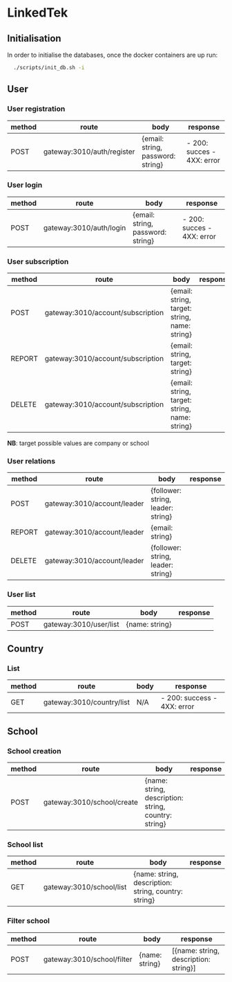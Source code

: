 # LinkedTek

## Initialisation

In order to initialise the databases, once the docker containers are up run:

``` bash
  ./scripts/init_db.sh -i
```

## User

### User registration

| method | route | body | response |
| --- | --- | --- | --- |
| POST | gateway:3010/auth/register | {email: string, password: string}|   - 200: succes - 4XX: error |

### User login

| method | route | body | response |
| --- | --- | --- | --- |
|POST| gateway:3010/auth/login | {email: string, password: string} | - 200: succes - 4XX: error |

### User subscription

| method | route | body | response |
| --- | --- | --- | --- |
| POST | gateway:3010/account/subscription | {email: string, target: string, name: string} | |
| REPORT | gateway:3010/account/subscription | {email: string, target: string} | |
| DELETE | gateway:3010/account/subscription | {email: string, target: string, name: string} | |

__NB__: target possible values are company or school

### User relations

| method | route | body | response |
| --- | --- | --- | --- |
| POST | gateway:3010/account/leader | {follower: string, leader: string} | |
| REPORT | gateway:3010/account/leader | {email: string} | |
| DELETE | gateway:3010/account/leader | {follower: string, leader: string} | |

### User list

| method | route | body | response |
| --- | --- | --- | --- |
| POST | gateway:3010/user/list | {name: string} |

## Country

### List

| method | route | body | response |
| --- | --- | --- | --- |
|GET| gateway:3010/country/list | N/A | - 200: success - 4XX: error |

## School

### School creation

|method| route | body | response |
| --- | --- | --- | --- |
| POST | gateway:3010/school/create| {name: string, description: string, country: string}|

### School list

|method| route | body | response |
| --- | --- | --- | --- |
| GET | gateway:3010/school/list| {name: string, description: string, country: string}|

### Filter school

|method| route | body | response |
| --- | --- | --- | --- |
| POST | gateway:3010/school/filter| {name: string} | [{name: string, description: string}]
